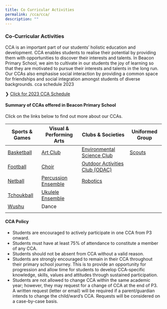 ```yaml
---
title: Co Curricular Activities
permalink: /cca/cca/
description: ""
---
```

### Co-Curricular Activities

CCA is an important part of our students’ holistic education and development. CCA enables students to realise their potential by providing them with opportunities to discover their interests and talents. In Beacon Primary School, we aim to cultivate in our students the joy of learning so that they are motivated to pursue their interests and talents in the long run. Our CCAs also emphasise social interaction by providing a common space for friendships and social integration amongst students of diverse backgrounds. cca schedule 2023

❯ [Click for 2023 CCA Schedule ](/files/cca%20schedule%202023.pdf)

#### Summary of CCAs offered in Beacon Primary School

Click on the links below to find out more about our CCAs.

| Sports & Games | Visual & Performing Arts | Clubs & Societies | Uniformed Group |
|---|---|---|---|
| [Basketball](/cca/bball/) | [Art Club](/cca/ac/) | [Environmental Science Club](/cca/esc/) | [Scouts](/cca/scouts/) |
| [Football](/cca/fb/) | [Choir](/cca/choir/) | [Outdoor Activities Club (ODAC)](/cca/odac/) |  |
| [Netball](/cca/netball/) | [Percussion Ensemble](/cca/percussion-ensemble/) | [Robotics](/cca/robotics/) |  |
| [Tchoukball](/cca/tchoukball/) | [Ukulele Ensemble](/cca/ukulele/) |  |  |
| [Wushu](/cca/wushu/) | Dance |  |  |
|  |  |  |  |

#### CCA Policy

*   Students are encouraged to actively participate in one CCA from P3 onward.
*   Students must have at least 75% of attendance to constitute a member of any CCA.
*   Students should not be absent from CCA without a valid reason.
*   Students are strongly encouraged to remain in their CCA throughout their primary school journey. This is to provide an opportunity for progression and allow time for students to develop CCA-specific knowledge, skills, values and attitudes through sustained participation.
*   Students are not allowed to change CCA within the same academic year; however, they may request for a change of CCA at the end of P3. A written request (letter or email) will be required if a parent/guardian intends to change the child/ward’s CCA. Requests will be considered on a case-by-case basis.